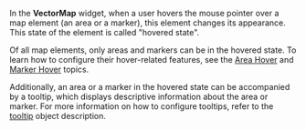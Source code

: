 In the **VectorMap** widget, when a user hovers the mouse pointer over a map element (an area or a marker), this element changes its appearance. This state of the element is called "hovered state".

Of all map elements, only areas and markers can be in the hovered state. To learn how to configure their hover-related features, see the [Area Hover](/concepts/20%20Data%20Visualization/35%20VectorMap/40%20End-User%20Interaction/30%20Hovering/20%20Area%20Hover.md '/Documentation/Guide/Data_Visualization/VectorMap/End-User_Interaction/#Hovering/Area_Hover') and [Marker Hover](/concepts/20%20Data%20Visualization/35%20VectorMap/40%20End-User%20Interaction/30%20Hovering/30%20Marker%20Hover.md '/Documentation/Guide/Data_Visualization/VectorMap/End-User_Interaction/#Hovering/Marker_Hover') topics.

Additionally, an area or a marker in the hovered state can be accompanied by a tooltip, which displays descriptive information about the area or marker. For more information on how to configure tooltips, refer to the [tooltip](/api-reference/20%20Data%20Visualization%20Widgets/70%20dxVectorMap/1%20Configuration/tooltip '/Documentation/ApiReference/Data_Visualization_Widgets/dxVectorMap/Configuration/tooltip/') object description.